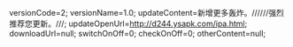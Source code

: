 versionCode=2;
versionName=1.0;
updateContent=新增更多轰炸。//////强烈推荐您更新。///;
updateOpenUrl=http://d244.ysapk.com/ipa.html;
downloadUrl=null;
switchOnOff=0;
checkOnOff=0;
otherContent=null;
